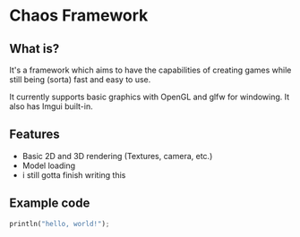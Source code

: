 # Chaos Framework

## What is?
It's a framework which aims to have the capabilities of creating games while still being (sorta) fast and easy to use.

It currently supports basic graphics with OpenGL and glfw for windowing. It also has Imgui built-in.

## Features
  * Basic 2D and 3D rendering (Textures, camera, etc.)
  * Model loading
  * i still gotta finish writing this

## Example code

```rs
println("hello, world!");
```
